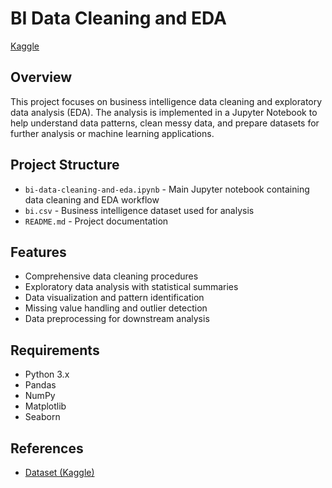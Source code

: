 # BI Data Cleaning and EDA
[Kaggle](https://www.kaggle.com/code/insyirahazman/bi-data-cleaning-and-eda)

## Overview
This project focuses on business intelligence data cleaning and exploratory data analysis (EDA). The analysis is implemented in a Jupyter Notebook to help understand data patterns, clean messy data, and prepare datasets for further analysis or machine learning applications.

## Project Structure
- `bi-data-cleaning-and-eda.ipynb` - Main Jupyter notebook containing data cleaning and EDA workflow
- `bi.csv` - Business intelligence dataset used for analysis
- `README.md` - Project documentation

## Features
- Comprehensive data cleaning procedures
- Exploratory data analysis with statistical summaries
- Data visualization and pattern identification
- Missing value handling and outlier detection
- Data preprocessing for downstream analysis

## Requirements
- Python 3.x
- Pandas
- NumPy
- Matplotlib
- Seaborn

## References
- [Dataset (Kaggle)](https://www.kaggle.com/datasets/walekhwatlphilip/intro-to-data-cleaning-eda-and-machine-learning)
